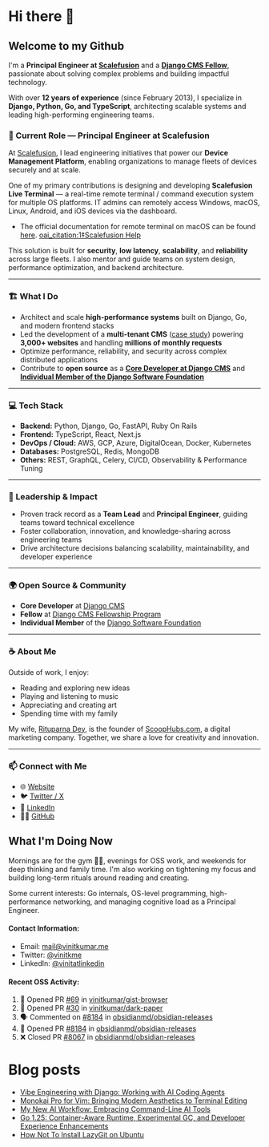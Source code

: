 # Hi there 👋

## Welcome to my Github

I'm a **Principal Engineer at [Scalefusion](https://scalefusion.com)** and a **[Django CMS Fellow](https://www.django-cms.org/en/blog/2024/11/07/welcoming-vinit-kumar-as-the-newest-django-cms-fellow/)**, passionate about solving complex problems and building impactful technology.

With over **12 years of experience** (since February 2013), I specialize in **Django, Python, Go, and TypeScript**, architecting scalable systems and leading high-performing engineering teams.

### 🚀 Current Role — Principal Engineer at Scalefusion

At [Scalefusion](https://scalefusion.com), I lead engineering initiatives that power our **Device Management Platform**, enabling organizations to manage fleets of devices securely and at scale.

One of my primary contributions is designing and developing **Scalefusion Live Terminal** — a real-time remote terminal / command execution system for multiple OS platforms. IT admins can remotely access Windows, macOS, Linux, Android, and iOS devices via the dashboard.

- The official documentation for remote terminal on macOS can be found [here](https://help.scalefusion.com/v1/docs/remotely-access-live-terminal-on-macos-devices).  [oai_citation:1‡Scalefusion Help](https://help.scalefusion.com/v1/docs/remotely-access-live-terminal-on-macos-devices)  

This solution is built for **security**, **low latency**, **scalability**, and **reliability** across large fleets. I also mentor and guide teams on system design, performance optimization, and backend architecture.

---

### 🏗️ What I Do

- Architect and scale **high-performance systems** built on Django, Go, and modern frontend stacks  
- Led the development of a **multi-tenant CMS** ([case study](https://www.divio.com/case-studies/social-schools-divio-transformation/)) powering **3,000+ websites** and handling **millions of monthly requests**  
- Optimize performance, reliability, and security across complex distributed applications  
- Contribute to **open source** as a **[Core Developer at Django CMS](https://github.com/orgs/django-cms/teams/core-team)** and **[Individual Member of the Django Software Foundation](https://www.djangoproject.com/foundation/individual-members/)**  

---

### 💻 Tech Stack

- **Backend:** Python, Django, Go, FastAPI, Ruby On Rails  
- **Frontend:** TypeScript, React, Next.js  
- **DevOps / Cloud:** AWS, GCP, Azure, DigitalOcean, Docker, Kubernetes  
- **Databases:** PostgreSQL, Redis, MongoDB  
- **Others:** REST, GraphQL, Celery, CI/CD, Observability & Performance Tuning  

---

### 👥 Leadership & Impact

- Proven track record as a **Team Lead** and **Principal Engineer**, guiding teams toward technical excellence  
- Foster collaboration, innovation, and knowledge-sharing across engineering teams  
- Drive architecture decisions balancing scalability, maintainability, and developer experience  

---

### 🌍 Open Source & Community

- **Core Developer** at [Django CMS](https://github.com/django-cms/django-cms)  
- **Fellow** at [Django CMS Fellowship Program](https://www.django-cms.org/en/blog/2024/11/07/welcoming-vinit-kumar-as-the-newest-django-cms-fellow/)  
- **Individual Member** of the [Django Software Foundation](https://www.djangoproject.com/foundation/individual-members/)  

---

### ☕ About Me

Outside of work, I enjoy:
- Reading and exploring new ideas  
- Playing and listening to music  
- Appreciating and creating art  
- Spending time with my family  

My wife, [Rituparna Dey](https://rituparnadey.com), is the founder of [ScoopHubs.com](https://scoophubs.com), a digital marketing company. Together, we share a love for creativity and innovation.

---

### 📫 Connect with Me

- 🌐 [Website](https://vinitkumar.me)  
- 🐦 [Twitter / X](https://twitter.com/vinitkme)  
- 💼 [LinkedIn](https://linkedin.com/in/vinitkme)  
- 🧑‍💻 [GitHub](https://github.com/vinitkme)  


## What I'm Doing Now

Mornings are for the gym 🏋️‍♂️, evenings for OSS work, and weekends for deep thinking and family time. I'm also working on tightening my focus and building long-term rituals around reading and creating.

Some current interests: Go internals, OS-level programming, high-performance networking, and managing cognitive load as a Principal Engineer.

#### Contact Information:

- Email: <a href="mailto:mail@vinitkumar.me">mail@vinitkumar.me</a>
- Twitter: [@vinitkme](https://twitter.com/vinitkme)
- LinkedIn: [@vinitatlinkedin](https://www.linkedin.com/in/vinitatlinkedin/)  

#### Recent OSS Activity:

<!--START_SECTION:activity-->
1. 💪 Opened PR [#69](undefined) in [vinitkumar/gist-browser](https://github.com/vinitkumar/gist-browser)
2. 💪 Opened PR [#30](undefined) in [vinitkumar/dark-paper](https://github.com/vinitkumar/dark-paper)
3. 🗣 Commented on [#8184](https://github.com/obsidianmd/obsidian-releases/pull/8184#issuecomment-3406420343) in [obsidianmd/obsidian-releases](https://github.com/obsidianmd/obsidian-releases)
4. 💪 Opened PR [#8184](undefined) in [obsidianmd/obsidian-releases](https://github.com/obsidianmd/obsidian-releases)
5. ❌ Closed PR [#8067](undefined) in [obsidianmd/obsidian-releases](https://github.com/obsidianmd/obsidian-releases)
<!--END_SECTION:activity-->

# Blog posts
<!-- BLOG-POST-LIST:START -->
- [Vibe Engineering with Django: Working with AI Coding Agents](https://vinitkumar.me/vibe-engineering/)
- [Monokai Pro for Vim: Bringing Modern Aesthetics to Terminal Editing](https://vinitkumar.me/monokai-pro-vim-colorscheme/)
- [My New AI Workflow: Embracing Command-Line AI Tools](https://vinitkumar.me/new-ai-workflow/)
- [Go 1.25: Container-Aware Runtime, Experimental GC, and Developer Experience Enhancements](https://vinitkumar.me/go-1.25/)
- [How Not To Install LazyGit on Ubuntu](https://vinitkumar.me/til/snap-lazygit/)
<!-- BLOG-POST-LIST:END -->
